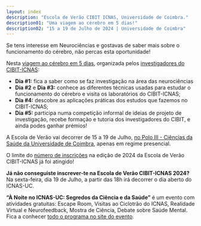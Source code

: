 ```yaml
---
layout: index
description: "Escola de Verão CIBIT ICNAS, Universidade de Coimbra."
description01: "Uma viagem ao cérebro em 5 dias!"
description02: "15 a 19 de Julho de 2024 | Universidade de Coimbra"
---
```


Se tens interesse em Neurociências e gostavas de saber mais sobre o funcionamento do cérebro, não percas esta oportunidade!

Nesta [viagem ao cérebro em 5 dias](programa), organizada pelos [investigadores do CIBIT-ICNAS](organizacao):

* **Dia #1:** fica a saber como se faz investigação na área das neurociências
* **Dia #2** e **Dia #3:** conhece as diferentes técnicas usadas para estudar o funcionamento do cérebro e visita os laboratórios do CIBIT-ICNAS; 
* **Dia #4:** descobre as aplicações práticas dos estudos que fazemos no CIBIT-ICNAS;
* **Dia #5:** participa numa competição informal de ideias de projeto de investigação, recebe formação e tutoria dos investigadores do CIBIT, e ainda podes ganhar prémios! 

A Escola de Verão vai decorrer de 15 a 19 de Julho, [no Polo III - Ciências da Saúde da Universidade de Coimbra](local), apenas em regime presencial.

O limite do  [número de inscrições](inscricao) na edição de 2024 da Escola de Verão CIBIT-ICNAS já foi atingido!
 
**Já não conseguiste inscrever-te na Escola de Verão CIBIT-ICNAS 2024?**
Na sexta-feira, dia 19 de Julho, a partir das 18h irá decorrer o dia aberto do ICNAS-UC. 

**“À Noite no ICNAS-UC: Segredos da Ciência e da Saúde”** é um evento com atividades gratuitas: Escape Room, Visitas ao Ciclotrão do ICNAS, Realidade Virtual e Neurofeedback, Mostra de Ciência, Debate sobre Saúde Mental. Fica a conhecer [todo o programa no site do evento](https://www.uc.pt/icnas/eventos/a-noite-no-icnas/).